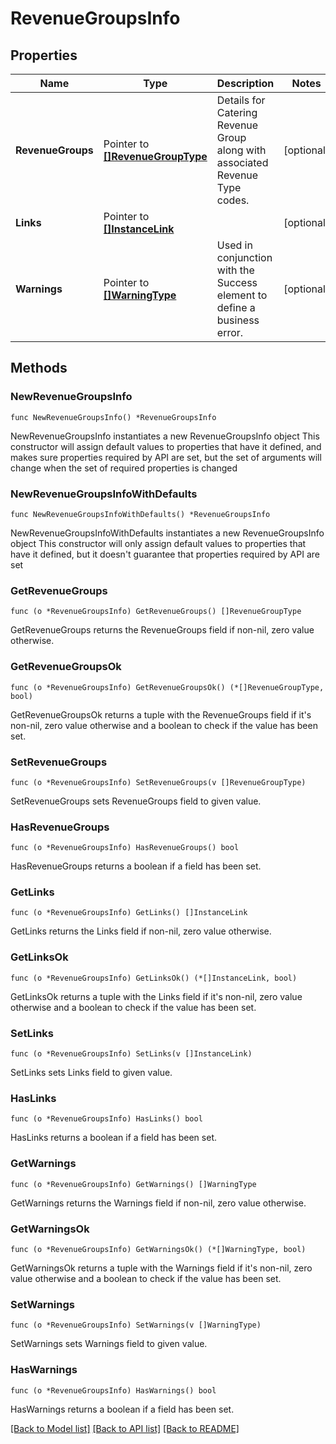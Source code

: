 # RevenueGroupsInfo

## Properties

Name | Type | Description | Notes
------------ | ------------- | ------------- | -------------
**RevenueGroups** | Pointer to [**[]RevenueGroupType**](RevenueGroupType.md) | Details for Catering Revenue Group along with associated Revenue Type codes. | [optional] 
**Links** | Pointer to [**[]InstanceLink**](InstanceLink.md) |  | [optional] 
**Warnings** | Pointer to [**[]WarningType**](WarningType.md) | Used in conjunction with the Success element to define a business error. | [optional] 

## Methods

### NewRevenueGroupsInfo

`func NewRevenueGroupsInfo() *RevenueGroupsInfo`

NewRevenueGroupsInfo instantiates a new RevenueGroupsInfo object
This constructor will assign default values to properties that have it defined,
and makes sure properties required by API are set, but the set of arguments
will change when the set of required properties is changed

### NewRevenueGroupsInfoWithDefaults

`func NewRevenueGroupsInfoWithDefaults() *RevenueGroupsInfo`

NewRevenueGroupsInfoWithDefaults instantiates a new RevenueGroupsInfo object
This constructor will only assign default values to properties that have it defined,
but it doesn't guarantee that properties required by API are set

### GetRevenueGroups

`func (o *RevenueGroupsInfo) GetRevenueGroups() []RevenueGroupType`

GetRevenueGroups returns the RevenueGroups field if non-nil, zero value otherwise.

### GetRevenueGroupsOk

`func (o *RevenueGroupsInfo) GetRevenueGroupsOk() (*[]RevenueGroupType, bool)`

GetRevenueGroupsOk returns a tuple with the RevenueGroups field if it's non-nil, zero value otherwise
and a boolean to check if the value has been set.

### SetRevenueGroups

`func (o *RevenueGroupsInfo) SetRevenueGroups(v []RevenueGroupType)`

SetRevenueGroups sets RevenueGroups field to given value.

### HasRevenueGroups

`func (o *RevenueGroupsInfo) HasRevenueGroups() bool`

HasRevenueGroups returns a boolean if a field has been set.

### GetLinks

`func (o *RevenueGroupsInfo) GetLinks() []InstanceLink`

GetLinks returns the Links field if non-nil, zero value otherwise.

### GetLinksOk

`func (o *RevenueGroupsInfo) GetLinksOk() (*[]InstanceLink, bool)`

GetLinksOk returns a tuple with the Links field if it's non-nil, zero value otherwise
and a boolean to check if the value has been set.

### SetLinks

`func (o *RevenueGroupsInfo) SetLinks(v []InstanceLink)`

SetLinks sets Links field to given value.

### HasLinks

`func (o *RevenueGroupsInfo) HasLinks() bool`

HasLinks returns a boolean if a field has been set.

### GetWarnings

`func (o *RevenueGroupsInfo) GetWarnings() []WarningType`

GetWarnings returns the Warnings field if non-nil, zero value otherwise.

### GetWarningsOk

`func (o *RevenueGroupsInfo) GetWarningsOk() (*[]WarningType, bool)`

GetWarningsOk returns a tuple with the Warnings field if it's non-nil, zero value otherwise
and a boolean to check if the value has been set.

### SetWarnings

`func (o *RevenueGroupsInfo) SetWarnings(v []WarningType)`

SetWarnings sets Warnings field to given value.

### HasWarnings

`func (o *RevenueGroupsInfo) HasWarnings() bool`

HasWarnings returns a boolean if a field has been set.


[[Back to Model list]](../README.md#documentation-for-models) [[Back to API list]](../README.md#documentation-for-api-endpoints) [[Back to README]](../README.md)


